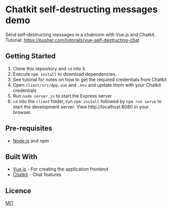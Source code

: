 # Chatkit self-destructing messages demo

Send self-destructing messages in a chatroom with Vue.js and Chatkit. Tutorial: https://pusher.com/tutorials/vue-self-destructing-chat

## Getting Started

1. Clone this repository and `cd` into it.
2. Execute `npm install` to download dependencies.
3. See tutorial for notes on how to get the required credentials from Chatkit
4. Open `client/src/App.vue` and `.env` and update them with your Chatkit credentials
5. Run `node server.js` to start the Express server
6. `cd` into the `client` folder, run `npm install` followed by `npm run serve` to start the development server. View http://localhost:8080 in your browser.

## Pre-requisites

- [Node.js](https://nodejs.org/en) and npm

## Built With

- [Vue.js](https://vuejs.org) - For creating the application frontend
- [Chatkit](https://pusher.com/chatkit) - Chat features

## Licence

[MIT](https://opensource.org/licenses/MIT)

